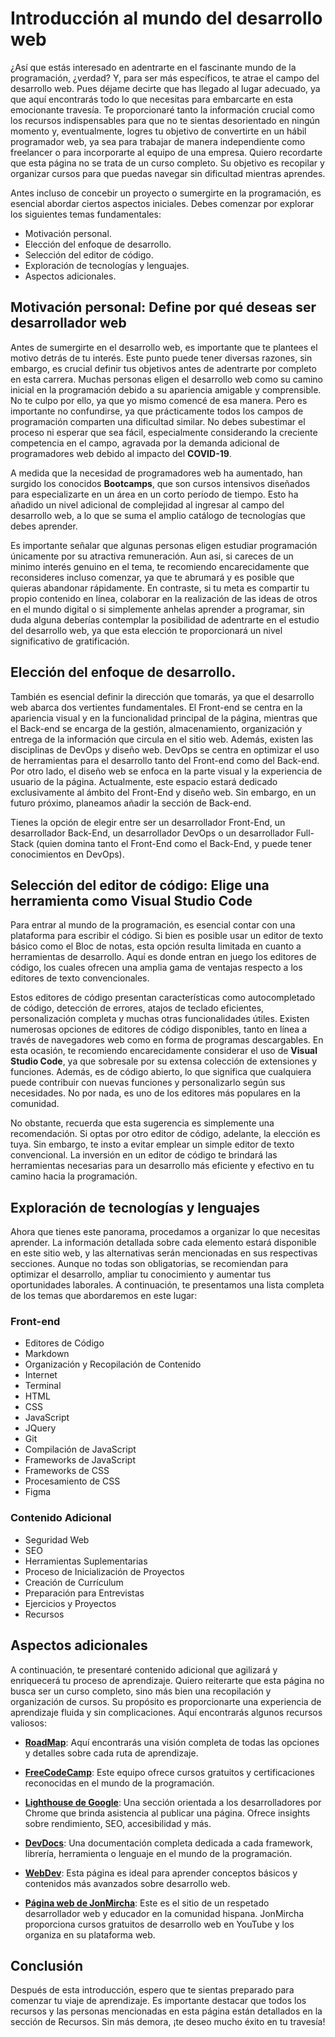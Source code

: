 # Introducción al mundo del desarrollo web

¿Así que estás interesado en adentrarte en el fascinante mundo de la programación, ¿verdad? Y, para ser más específicos, te atrae el campo del desarrollo web. Pues déjame decirte que has llegado al lugar adecuado, ya que aquí encontrarás todo lo que necesitas para embarcarte en esta emocionante travesía. Te proporcionaré tanto la información crucial como los recursos indispensables para que no te sientas desorientado en ningún momento y, eventualmente, logres tu objetivo de convertirte en un hábil programador web, ya sea para trabajar de manera independiente como freelancer o para incorporarte al equipo de una empresa. Quiero recordarte que esta página no se trata de un curso completo. Su objetivo es recopilar y organizar cursos para que puedas navegar sin dificultad mientras aprendes.

Antes incluso de concebir un proyecto o sumergirte en la programación, es esencial abordar ciertos aspectos iniciales. Debes comenzar por explorar los siguientes temas fundamentales:

-   Motivación personal.
-   Elección del enfoque de desarrollo.
-   Selección del editor de código.
-   Exploración de tecnologías y lenguajes.
-   Aspectos adicionales.

## Motivación personal: Define por qué deseas ser desarrollador web

Antes de sumergirte en el desarrollo web, es importante que te plantees el motivo detrás de tu interés. Este punto puede tener diversas razones, sin embargo, es crucial definir tus objetivos antes de adentrarte por completo en esta carrera. Muchas personas eligen el desarrollo web como su camino inicial en la programación debido a su apariencia amigable y comprensible. No te culpo por ello, ya que yo mismo comencé de esa manera. Pero es importante no confundirse, ya que prácticamente todos los campos de programación comparten una dificultad similar. No debes subestimar el proceso ni esperar que sea fácil, especialmente considerando la creciente competencia en el campo, agravada por la demanda adicional de programadores web debido al impacto del **COVID-19**.

A medida que la necesidad de programadores web ha aumentado, han surgido los conocidos **Bootcamps**, que son cursos intensivos diseñados para especializarte en un área en un corto período de tiempo. Esto ha añadido un nivel adicional de complejidad al ingresar al campo del desarrollo web, a lo que se suma el amplio catálogo de tecnologías que debes aprender.

Es importante señalar que algunas personas eligen estudiar programación únicamente por su atractiva remuneración. Aun asi, si careces de un minimo interés genuino en el tema, te recomiendo encarecidamente que reconsideres incluso comenzar, ya que te abrumará y es posible que quieras abandonar rápidamente. En contraste, si tu meta es compartir tu propio contenido en línea, colaborar en la realización de las ideas de otros en el mundo digital o si simplemente anhelas aprender a programar, sin duda alguna deberías contemplar la posibilidad de adentrarte en el estudio del desarrollo web, ya que esta elección te proporcionará un nivel significativo de gratificación.

## Elección del enfoque de desarrollo.

También es esencial definir la dirección que tomarás, ya que el desarrollo web abarca dos vertientes fundamentales. El Front-end se centra en la apariencia visual y en la funcionalidad principal de la página, mientras que el Back-end se encarga de la gestión, almacenamiento, organización y entrega de la información que circula en el sitio web. Además, existen las disciplinas de DevOps y diseño web. DevOps se centra en optimizar el uso de herramientas para el desarrollo tanto del Front-end como del Back-end. Por otro lado, el diseño web se enfoca en la parte visual y la experiencia de usuario de la página. Actualmente, este espacio estará dedicado exclusivamente al ámbito del Front-End y diseño web. Sin embargo, en un futuro próximo, planeamos añadir la sección de Back-end.

Tienes la opción de elegir entre ser un desarrollador Front-End, un desarrollador Back-End, un desarrollador DevOps o un desarrollador Full-Stack (quien domina tanto el Front-End como el Back-End, y puede tener conocimientos en DevOps).

## Selección del editor de código: Elige una herramienta como Visual Studio Code

Para entrar al mundo de la programación, es esencial contar con una plataforma para escribir el código. Si bien es posible usar un editor de texto básico como el Bloc de notas, esta opción resulta limitada en cuanto a herramientas de desarrollo. Aquí es donde entran en juego los editores de código, los cuales ofrecen una amplia gama de ventajas respecto a los editores de texto convencionales.

Estos editores de código presentan características como autocompletado de código, detección de errores, atajos de teclado eficientes, personalización completa y muchas otras funcionalidades útiles. Existen numerosas opciones de editores de código disponibles, tanto en línea a través de navegadores web como en forma de programas descargables. En esta ocasión, te recomiendo encarecidamente considerar el uso de **Visual Studio Code**, ya que sobresale por su extensa colección de extensiones y funciones. Además, es de código abierto, lo que significa que cualquiera puede contribuir con nuevas funciones y personalizarlo según sus necesidades. No por nada, es uno de los editores más populares en la comunidad.

No obstante, recuerda que esta sugerencia es simplemente una recomendación. Si optas por otro editor de código, adelante, la elección es tuya. Sin embargo, te insto a evitar emplear un simple editor de texto convencional. La inversión en un editor de código te brindará las herramientas necesarias para un desarrollo más eficiente y efectivo en tu camino hacia la programación.

## Exploración de tecnologías y lenguajes

Ahora que tienes este panorama, procedamos a organizar lo que necesitas aprender. La información detallada sobre cada elemento estará disponible en este sitio web, y las alternativas serán mencionadas en sus respectivas secciones. Aunque no todas son obligatorias, se recomiendan para optimizar el desarrollo, ampliar tu conocimiento y aumentar tus oportunidades laborales. A continuación, te presentamos una lista completa de los temas que abordaremos en este lugar:

### Front-end

-   Editores de Código
-   Markdown
-   Organización y Recopilación de Contenido
-   Internet
-   Terminal
-   HTML
-   CSS
-   JavaScript
-   JQuery
-   Git
-   Compilación de JavaScript
-   Frameworks de JavaScript
-   Frameworks de CSS
-   Procesamiento de CSS
-   Figma

### Contenido Adicional

-   Seguridad Web
-   SEO
-   Herramientas Suplementarias
-   Proceso de Inicialización de Proyectos
-   Creación de Currículum
-   Preparación para Entrevistas
-   Ejercicios y Proyectos
-   Recursos

## Aspectos adicionales

A continuación, te presentaré contenido adicional que agilizará y enriquecerá tu proceso de aprendizaje. Quiero reiterarte que esta página no busca ser un curso completo, sino más bien una recopilación y organización de cursos. Su propósito es proporcionarte una experiencia de aprendizaje fluida y sin complicaciones. Aquí encontrarás algunos recursos valiosos:

-   **[RoadMap](https://roadmap.sh/frontend)**: Aquí encontrarás una visión completa de todas las opciones y detalles sobre cada ruta de aprendizaje.

-   **[FreeCodeCamp](https://www.freecodecamp.org/learn)**: Este equipo ofrece cursos gratuitos y certificaciones reconocidas en el mundo de la programación.

-   **[Lighthouse de Google](https://developer.chrome.com/docs/lighthouse/)**: Una sección orientada a los desarrolladores por Chrome que brinda asistencia al publicar una página. Ofrece insights sobre rendimiento, SEO, accesibilidad y más.

-   **[DevDocs](https://devdocs.io)**: Una documentación completa dedicada a cada framework, librería, herramienta o lenguaje en el mundo de la programación.

-   **[WebDev](https://web.dev/learn/)**: Esta página es ideal para aprender conceptos básicos y contenidos más avanzados sobre desarrollo web.

-   **[Página web de JonMircha](https://jonmircha.com/cursos)**: Este es el sitio de un respetado desarrollador web y educador en la comunidad hispana. JonMircha proporciona cursos gratuitos de desarrollo web en YouTube y los organiza en su plataforma web.

## Conclusión

Después de esta introducción, espero que te sientas preparado para comenzar tu viaje de aprendizaje. Es importante destacar que todos los recursos y las personas mencionadas en esta página están detallados en la sección de Recursos. Sin más demora, ¡te deseo mucho éxito en tu travesía!
